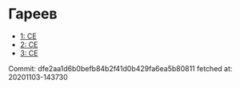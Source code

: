 # Гареев
- [1: CE](1.md)
- [2: CE](2.md)
- [3: CE](3.md)

Commit: dfe2aa1d6b0befb84b2f41d0b429fa6ea5b80811
 fetched at: 20201103-143730
